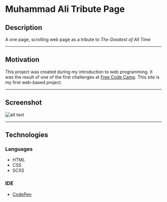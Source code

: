 # Muhammad Ali Tribute Page

## Description
A one page, scrolling web page as a tribute to *The Greatest of All Time* 

---
## Motivation                                                            
This project was created during my introduction to web programming.  It was the result of one of the first challenges at [Free Code Camp](https://www.freecodecamp.org/challenges/learn-how-freecodecamp-works).  This site is my first web-based project.    

---
## Screenshot
![alt text](https://github.com/michael-j-davis/Tribute-Page/blob/gh-pages/Tribute%20Page001.png "Screenshot")


---
## Technologies
### Languages
* HTML
* CSS
* SCSS

### IDE
* [CodePen](https://codepen.io//)
